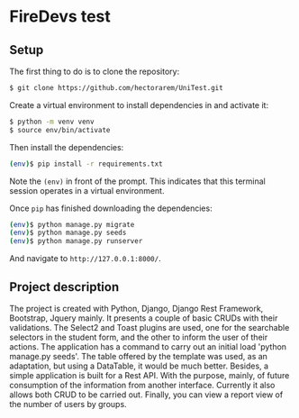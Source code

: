# FireDevs test

## Setup

The first thing to do is to clone the repository:

```sh
$ git clone https://github.com/hectorarem/UniTest.git
```

Create a virtual environment to install dependencies in and activate it:

```sh
$ python -m venv venv
$ source env/bin/activate
```

Then install the dependencies:

```sh
(env)$ pip install -r requirements.txt
```
Note the `(env)` in front of the prompt. This indicates that this terminal
session operates in a virtual environment.

Once `pip` has finished downloading the dependencies:
```sh
(env)$ python manage.py migrate
(env)$ python manage.py seeds
(env)$ python manage.py runserver
```
And navigate to `http://127.0.0.1:8000/`.


## Project description

The project is created with Python, Django, Django Rest Framework, Bootstrap, Jquery mainly.
It presents a couple of basic CRUDs with their validations.
The Select2 and Toast plugins are used, one for the searchable selectors in the student form,
and the other to inform the user of their actions.
The application has a command to carry out an initial load 'python manage.py seeds'.
The table offered by the template was used, as an adaptation, but using a DataTable,
it would be much better.
Besides, a simple application is built for a Rest API. With the purpose, mainly,
of future consumption of the information from another interface.
Currently it also allows both CRUD to be carried out.
Finally, you can view a report view of the number of users by groups.
